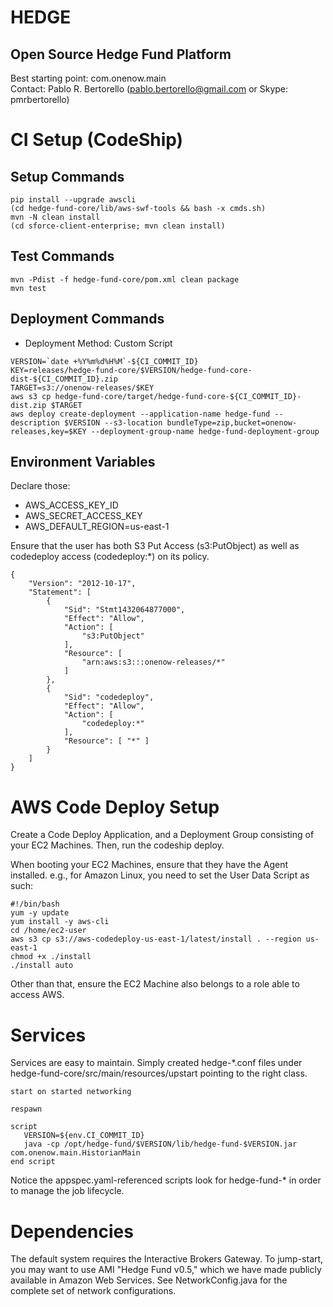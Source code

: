 # HEDGE 
## Open Source Hedge Fund Platform
Best starting point: com.onenow.main  
Contact: Pablo R. Bertorello (pablo.bertorello@gmail.com or Skype: pmrbertorello)

# CI Setup (CodeShip)

## Setup Commands

```
pip install --upgrade awscli
(cd hedge-fund-core/lib/aws-swf-tools && bash -x cmds.sh)
mvn -N clean install
(cd sforce-client-enterprise; mvn clean install)
```

## Test Commands

```
mvn -Pdist -f hedge-fund-core/pom.xml clean package
mvn test
```

## Deployment Commands

  * Deployment Method: Custom Script

```
VERSION=`date +%Y%m%d%H%M`-${CI_COMMIT_ID}
KEY=releases/hedge-fund-core/$VERSION/hedge-fund-core-dist-${CI_COMMIT_ID}.zip
TARGET=s3://onenow-releases/$KEY
aws s3 cp hedge-fund-core/target/hedge-fund-core-${CI_COMMIT_ID}-dist.zip $TARGET
aws deploy create-deployment --application-name hedge-fund --description $VERSION --s3-location bundleType=zip,bucket=onenow-releases,key=$KEY --deployment-group-name hedge-fund-deployment-group
```

## Environment Variables

Declare those:

  * AWS_ACCESS_KEY_ID
  * AWS_SECRET_ACCESS_KEY
  * AWS_DEFAULT_REGION=us-east-1

Ensure that the user has both S3 Put Access (s3:PutObject) as well as codedeploy access (codedeploy:*) on its policy.

```
{
    "Version": "2012-10-17",
    "Statement": [
        {
            "Sid": "Stmt1432064877000",
            "Effect": "Allow",
            "Action": [
                "s3:PutObject"
            ],
            "Resource": [
                "arn:aws:s3:::onenow-releases/*"
            ]
        },
        {
            "Sid": "codedeploy",
            "Effect": "Allow",
            "Action": [
                "codedeploy:*"
            ],
            "Resource": [ "*" ]
        }
    ]
}
```

# AWS Code Deploy Setup

Create a Code Deploy Application, and a Deployment Group consisting of your EC2 Machines. Then, run the codeship deploy.

When booting your EC2 Machines, ensure that they have the Agent installed. e.g., for Amazon Linux, you need to set the User Data Script as such:

    #!/bin/bash
    yum -y update
    yum install -y aws-cli
    cd /home/ec2-user
    aws s3 cp s3://aws-codedeploy-us-east-1/latest/install . --region us-east-1
    chmod +x ./install
    ./install auto

Other than that, ensure the EC2 Machine also belongs to a role able to access AWS.

# Services

Services are easy to maintain. Simply created hedge-*.conf files under hedge-fund-core/src/main/resources/upstart pointing to the right class.

    start on started networking
    
    respawn
    
    script
       VERSION=${env.CI_COMMIT_ID}
       java -cp /opt/hedge-fund/$VERSION/lib/hedge-fund-$VERSION.jar com.onenow.main.HistorianMain
    end script

Notice the appspec.yaml-referenced scripts look for hedge-fund-* in order to manage the job lifecycle.

# Dependencies

The default system requires the Interactive Brokers Gateway.  To jump-start, you may want to use AMI "Hedge Fund v0.5," which we have made publicly available in Amazon Web Services.  See NetworkConfig.java for the complete set of network configurations.
